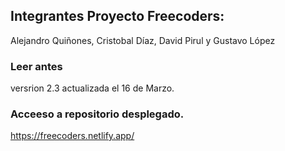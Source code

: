 ## Integrantes Proyecto Freecoders:
Alejandro Quiñones, Cristobal Díaz, David Pirul y Gustavo López

### Leer antes
versrion 2.3 actualizada el 16 de Marzo.

### Acceeso a repositorio desplegado.

https://freecoders.netlify.app/
